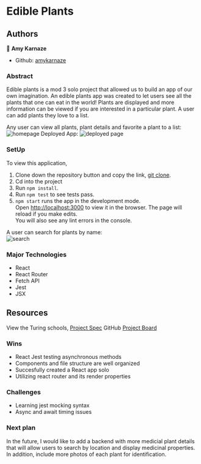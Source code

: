 # Edible Plants

## Authors

👤 **Amy Karnaze**
- Github: [amykarnaze](https://github.com/amykarnaze/bon-appetit/commits?author=relyt4me)

### Abstract

Edible plants is a mod 3 solo project that allowed us to build an app of our own imagination. An edible plants app was created to let users see all the plants that one can eat in the world! Plants are displayed and more information can be viewed if you are interested in a particular plant. A user can add plants they love to a list.

Any user can view all plants, plant details and favorite a plant to a list:<br />
![homepage](https://media.giphy.com/media/3MEFqQC4gnkCsubi1w/giphy.gif)
Deployed App:
![deployed page](https://plants-deploy.herokuapp.com/)

### SetUp

To view this application,
1) Clone down the repository button and copy the link, [git clone](https://github.com/amykarnaze/Plants).
2) Cd into the project
3) Run `npm install`.
4) Run `npm test` to see tests pass.
5) `npm start` runs the app in the development mode.<br />
Open [http://localhost:3000](http://localhost:3000) to view it in the browser.
The page will reload if you make edits.<br />
You will also see any lint errors in the console.

A user can search for plants by name:<br />
![search](https://media.giphy.com/media/qdUclUcHVs34PXCvVO/giphy.gif)

### Major Technologies
* React
* React Router
* Fetch API
* Jest
* JSX

## Resources

View the Turing schools, [Project Spec](https://frontend.turing.io/projects/module-3/binary-challenge.html)
GitHub [Project Board](https://github.com/amykarnaze/Plants/projects/1)

### Wins
* React Jest testing asynchronous methods
* Components and file structure are well organized 
* Succesfully created a React app solo
* Utilizing react router and its render properties

### Challenges
* Learning jest mocking syntax
* Async and await timing issues

### Next plan

In the future, I would like to add a backend with more medicial plant details that will allow users to search by location and display medicinal properties. In addition, include more photos of each plant for identification.